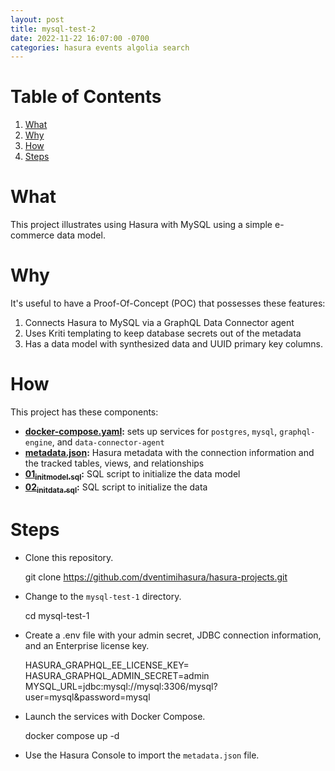 ```yaml
---
layout: post
title: mysql-test-2
date: 2022-11-22 16:07:00 -0700
categories: hasura events algolia search
---
```


# Table of Contents

1.  [What](#org5ebfcf5)
2.  [Why](#orgd518d66)
3.  [How](#orgc2663a5)
4.  [Steps](#org4e17772)


<a id="org5ebfcf5"></a>

# What

This project illustrates using Hasura with MySQL using a simple e-commerce data model.


<a id="orgd518d66"></a>

# Why

It's useful to have a Proof-Of-Concept (POC) that possesses these features:

1.  Connects Hasura to MySQL via a GraphQL Data Connector agent
2.  Uses Kriti templating to keep database secrets out of the metadata
3.  Has a data model with synthesized data and UUID primary key columns.


<a id="orgc2663a5"></a>

# How

This project has these components:

-   **[docker-compose.yaml](docker-compose.yaml):** sets up services for `postgres`, `mysql`, `graphql-engine`, and `data-connector-agent`
-   **[metadata.json](metadata.json):** Hasura metadata with the connection information and the tracked tables, views, and relationships
-   **[01<sub>init</sub><sub>model.sql</sub>](initdb.d-mysql/01_init_model.sql):** SQL script to initialize the data model
-   **[02<sub>init</sub><sub>data.sql</sub>](initdb.d-mysql/02_init_data.sql):** SQL script to initialize the data


<a id="org4e17772"></a>

# Steps

-   Clone this repository.

    git clone https://github.com/dventimihasura/hasura-projects.git

-   Change to the `mysql-test-1` directory.

    cd mysql-test-1

-   Create a .env file with your admin secret, JDBC connection information, and an Enterprise license key.

    HASURA_GRAPHQL_EE_LICENSE_KEY=<your enterprise license key>
    HASURA_GRAPHQL_ADMIN_SECRET=admin
    MYSQL_URL=jdbc:mysql://mysql:3306/mysql?user=mysql&password=mysql

-   Launch the services with Docker Compose.

    docker compose up -d

-   Use the Hasura Console to import the `metadata.json` file.

